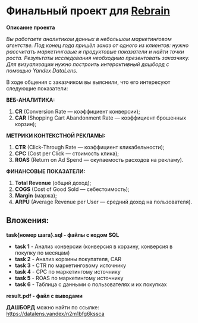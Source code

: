 # Финальный проект для [Rebrain](http://https://rebrainme.com "Rebrain") 
**Описание проекта**

*Вы работаете аналитиком данных в небольшом маркетинговом агентстве. Под конец года пришёл заказ от одного из клиентов: нужно рассчитать маркетинговые и продуктовые показатели и найти точки роста.
	Результаты исследования необходимо презентовать заказчику. Для визуализации нужно построить интерактивный дашборд с помощью Yandex DataLens.*

В ходе общения с заказчиком вы выяснили, что его интересуют следующие показатели:

**ВЕБ-АНАЛИТИКА:**
1. **CR** (Conversion Rate — коэффициент конверсии);
2. **CAR** (Shopping Cart Abandonment Rate — коэффициент брошенных корзин);

**МЕТРИКИ КОНТЕКСТНОЙ РЕКЛАМЫ:**
1. **CTR** (Click-Through Rate — коэффициент кликабельности);
2. **CPC** (Cost per Click — стоимость клика);
3. **ROAS** (Return on Ad Spend — окупаемость расходов на рекламу).

**ФИНАНСОВЫЕ ПОКАЗАТЕЛИ:**
1. **Total Revenue** (общий доход);
2. **COGS** (Cost of Good Sold — себестоимость);
3. **Margin** (маржа);
4. **ARPU** (Average Revenue per User — средний доход на пользователя).

## Вложения:
**task{номер шага}.sql - файлы с кодом SQL** 
- **task 1** - Анализ конверсии (конверсия в корзину, конверсия в покупку по месяцам)
- **task 2** - Анализ корзины покупателя, CAR
- **task 3** - CTR по маркетинговому источнику 
- **task 4** - CPC по маркетингому источнику
- **task 5** - ROAS по маркетингому источнику 
- **task 6** - Таблица с данными о пользователях и их покупках

**result.pdf - файл с выводами**

**ДАШБОРД** можно найти по ссылке: https://datalens.yandex/n2m1bfg6kssca


